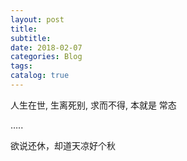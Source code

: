 ```yaml
---
layout: post
title: 
subtitle: 
date: 2018-02-07
categories: Blog
tags: 
catalog: true
---
```
























人生在世, 生离死别, 求而不得, 本就是 常态

…..

欲说还休，却道天凉好个秋